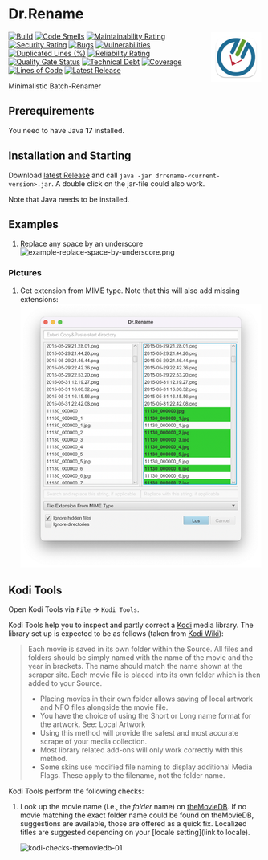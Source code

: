 # Dr.Rename

<img align="right" width="100" height="100" src="drrename_1024.png">

[![Build](https://github.com/drrename/drrename/actions/workflows/build.yml/badge.svg)](https://github.com/drrename/drrename/actions/workflows/build.yml)
[![Code Smells](https://sonarcloud.io/api/project_badges/measure?project=DrRename_drrename&metric=code_smells)](https://sonarcloud.io/summary/new_code?id=DrRename_drrename)
[![Maintainability Rating](https://sonarcloud.io/api/project_badges/measure?project=DrRename_drrename&metric=sqale_rating)](https://sonarcloud.io/summary/new_code?id=DrRename_drrename)
[![Security Rating](https://sonarcloud.io/api/project_badges/measure?project=DrRename_drrename&metric=security_rating)](https://sonarcloud.io/summary/new_code?id=DrRename_drrename)
[![Bugs](https://sonarcloud.io/api/project_badges/measure?project=DrRename_drrename&metric=bugs)](https://sonarcloud.io/summary/new_code?id=DrRename_drrename)
[![Vulnerabilities](https://sonarcloud.io/api/project_badges/measure?project=DrRename_drrename&metric=vulnerabilities)](https://sonarcloud.io/summary/new_code?id=DrRename_drrename)
[![Duplicated Lines (%)](https://sonarcloud.io/api/project_badges/measure?project=DrRename_drrename&metric=duplicated_lines_density)](https://sonarcloud.io/summary/new_code?id=DrRename_drrename)
[![Reliability Rating](https://sonarcloud.io/api/project_badges/measure?project=DrRename_drrename&metric=reliability_rating)](https://sonarcloud.io/summary/new_code?id=DrRename_drrename)
[![Quality Gate Status](https://sonarcloud.io/api/project_badges/measure?project=DrRename_drrename&metric=alert_status)](https://sonarcloud.io/dashboard?id=DrRename_drrename)
[![Technical Debt](https://sonarcloud.io/api/project_badges/measure?project=DrRename_drrename&metric=sqale_index)](https://sonarcloud.io/summary/new_code?id=DrRename_drrename)
[![Coverage](https://sonarcloud.io/api/project_badges/measure?project=DrRename_drrename&metric=coverage)](https://sonarcloud.io/summary/new_code?id=DrRename_drrename)
[![Lines of Code](https://sonarcloud.io/api/project_badges/measure?project=DrRename_drrename&metric=ncloc)](https://sonarcloud.io/summary/new_code?id=DrRename_drrename)
[![Latest Release](https://img.shields.io/github/release/drrename/drrename.svg)](https://github.com/drrename/drrename/releases/latest)

Minimalistic Batch-Renamer

## Prerequirements

You need to have Java **17** installed.

## Installation and Starting

Download [latest Release](https://github.com/drrename/drrename/releases/latest) and call `java -jar drrename-<current-version>.jar`. A double click on the jar-file could also work.

Note that Java needs to be installed.

## Examples

1. Replace any space by an underscore ![example-replace-space-by-underscore.png](./screens/example-replace-space-by-underscore.png)

### Pictures

1. Get extension from MIME type. Note that this will also add missing extensions:
 ![example-add-missing-extension.png](./screens/example-missing-extension.png)

## Kodi Tools

Open Kodi Tools via `File` -> `Kodi Tools`.

Kodi Tools help you to inspect and partly correct a [Kodi](https://kodi.tv/) media library.
The library set up is expected to be as follows (taken from [Kodi Wiki](https://kodi.wiki/view/Naming_video_files/Movies)):

> Each movie is saved in its own folder within the Source.
All files and folders should be simply named with the name of the movie and the year in brackets. The name should match the name shown at the scraper site.
> Each movie file is placed into its own folder which is then added to your Source.
> + Placing movies in their own folder allows saving of local artwork and NFO files alongside the movie file.
> + You have the choice of using the Short or Long name format for the artwork. See: Local Artwork
> + Using this method will provide the safest and most accurate scrape of your media collection.
> + Most library related add-ons will only work correctly with this method.
> + Some skins use modified file naming to display additional Media Flags. These apply to the filename, not the folder name.

Kodi Tools perform the following checks:

1. Look up the movie name (i.e., the *folder* name) on [theMovieDB](https://www.themoviedb.org/). If no movie matching the exact folder name could be found on theMovieDB, suggestions are available, those are offered as a quick fix. Localized titles are suggested depending on your [locale setting](link to locale).
    
   ![kodi-checks-themoviedb-01](./screens/kodi-checks-themoviedb-01.png)
